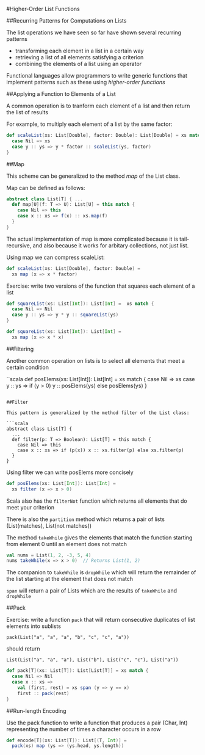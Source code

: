 #Higher-Order List Functions

##Recurring Patterns for Computations on Lists

The list operations we have seen so far have shown several recurring patterns
* transforming each element in a list in a certain way
* retrieving a list of all elements satisfying a criterion
* combining the elements of a list using an operator

Functional languages allow programmers to write generic functions that implement patterns such
as these using *higher-order functions*

##Applying a Function to Elements of a List

A common operation is to tranform each element of a list and then return the list of results

For example, to multiply each element of a list by the same factor:

```scala
def scaleList(xs: List[Double], factor: Double): List[Double] = xs match {
  case Nil => xs
  case y :: ys => y * factor :: scaleList(ys, factor)
}
```

##Map

This scheme can be generalized to the method *map* of the List class.

Map can be defined as follows:

```scala
abstract class List[T] { ...
  def map[U](f: T => U): List[U] = this match {
    case Nil => this
    case x :: xs => f(x) :: xs.map(f)
  }
}
```

The actual implementation of map is more complicated because it is tail-recursive,
and also because it works for arbitary collections, not just list.

Using map we can compress scaleList:

```scala
def scaleList(xs: List[Double], factor: Double) =
  xs map (x => x * factor)
```

Exercise: write two versions of the function that squares each element of a list

```scala
def squareList(xs: List[Int]): List[Int] =  xs match {
  case Nil => Nil
  case y :: ys => y * y :: squareList(ys)
}
```

```scala
def squareList(xs: List[Int]): List[Int] =
  xs map (x => x * x)
```

##Filtering

Another common operation on lists is to select all elements that meet a certain condition

``scala
def posElems(xs: List[Int]): List[Int] = xs match {
  case Nil => xs
  case y :: ys => if (y > 0) y :: posElems(ys) else posElems(ys)
}
```

##Filter

This pattern is generalized by the method filter of the List class:

```scala
abstract class List[T] { 
  ...
  def filter(p: T => Boolean): List[T] = this match {
    case Nil => this
    case x :: xs => if (p(x)) x :: xs.filter(p) else xs.filter(p)
  }
}
```

Using filter we can write posElems more concisely

```scala
def posElems(xs: List[Int]): List[Int] = 
  xs filter (x => x > 0)
```

Scala also has the `filterNot` function which returns all elements that do meet your criterion

There is also the `partition` method which returns a pair of lists (List(matches), List(not matches))

The method `takeWhile` gives the elements that match the function starting from element 0 until an element does not match

```scala
val nums = List(1, 2, -3, 5, 4)
nums takeWhile(x => x > 0)  // Returns List(1, 2)
```

The companion to `takeWhile` is `dropWhile` which will return the remainder of the list starting at the element that does not match

`span` will return a pair of Lists which are the results of `takeWhile` and `dropWhile`

##Pack

Exercise: write a function `pack` that will return consecutive duplicates of list elements into sublists

`pack(List("a", "a", "a", "b", "c", "c", "a"))`

should return

`List(List("a", "a", "a"), List("b"), List("c", "c"), List("a"))`

```scala
def pack[T](xs: List[T]): List[List[T]] = xs match {
  case Nil => Nil
  case x :: xs =>
    val (first, rest) = xs span (y => y == x)
    first :: pack(rest)
}
```

##Run-length Encoding

Use the pack function to write a function that produces a pair (Char, Int) representing the number of times a character occurs in a row

```scala
def encode[T](xs: List[T]): List[(T, Int)] =
  pack(xs) map (ys => (ys.head, ys.length))
```
